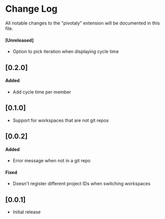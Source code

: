 # Change Log
All notable changes to the "pivotaly" extension will be documented in this file.

#### [Unreleased]
- Option to pick iteration when displaying cycle time

## [0.2.0]
#### Added
- Add cycle time per member

## [0.1.0]
- Support for workspaces that are not git repos

## [0.0.2]
#### Added
- Error message when not in a git repo

#### Fixed
- Doesn't register different project IDs when switching workspaces 

## [0.0.1]
- Initial release
